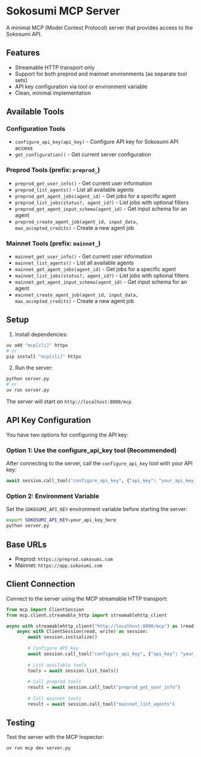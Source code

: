# Sokosumi MCP Server

A minimal MCP (Model Context Protocol) server that provides access to the Sokosumi API.

## Features

- Streamable HTTP transport only
- Support for both preprod and mainnet environments (as separate tool sets)
- API key configuration via tool or environment variable
- Clean, minimal implementation

## Available Tools

### Configuration Tools
- `configure_api_key(api_key)` - Configure API key for Sokosumi API access
- `get_configuration()` - Get current server configuration

### Preprod Tools (prefix: `preprod_`)
- `preprod_get_user_info()` - Get current user information
- `preprod_list_agents()` - List all available agents
- `preprod_get_agent_jobs(agent_id)` - Get jobs for a specific agent
- `preprod_list_jobs(status?, agent_id?)` - List jobs with optional filters
- `preprod_get_agent_input_schema(agent_id)` - Get input schema for an agent
- `preprod_create_agent_job(agent_id, input_data, max_accepted_credits)` - Create a new agent job

### Mainnet Tools (prefix: `mainnet_`)
- `mainnet_get_user_info()` - Get current user information
- `mainnet_list_agents()` - List all available agents
- `mainnet_get_agent_jobs(agent_id)` - Get jobs for a specific agent
- `mainnet_list_jobs(status?, agent_id?)` - List jobs with optional filters
- `mainnet_get_agent_input_schema(agent_id)` - Get input schema for an agent
- `mainnet_create_agent_job(agent_id, input_data, max_accepted_credits)` - Create a new agent job

## Setup

1. Install dependencies:
```bash
uv add "mcp[cli]" httpx
# or
pip install "mcp[cli]" httpx
```

2. Run the server:
```bash
python server.py
# or
uv run server.py
```

The server will start on `http://localhost:8000/mcp`

## API Key Configuration

You have two options for configuring the API key:

### Option 1: Use the configure_api_key tool (Recommended)
After connecting to the server, call the `configure_api_key` tool with your API key:
```python
await session.call_tool("configure_api_key", {"api_key": "your_api_key_here"})
```

### Option 2: Environment Variable
Set the `SOKOSUMI_API_KEY` environment variable before starting the server:
```bash
export SOKOSUMI_API_KEY=your_api_key_here
python server.py
```

## Base URLs

- Preprod: `https://preprod.sokosumi.com`
- Mainnet: `https://app.sokosumi.com`

## Client Connection

Connect to the server using the MCP streamable HTTP transport:

```python
from mcp import ClientSession
from mcp.client.streamable_http import streamablehttp_client

async with streamablehttp_client("http://localhost:8000/mcp") as (read, write, _):
    async with ClientSession(read, write) as session:
        await session.initialize()
        
        # Configure API key
        await session.call_tool("configure_api_key", {"api_key": "your_api_key_here"})
        
        # List available tools
        tools = await session.list_tools()
        
        # Call preprod tools
        result = await session.call_tool("preprod_get_user_info")
        
        # Call mainnet tools
        result = await session.call_tool("mainnet_list_agents")
```

## Testing

Test the server with the MCP Inspector:
```bash
uv run mcp dev server.py
```